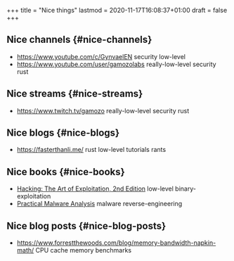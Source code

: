 +++
title = "Nice things"
lastmod = 2020-11-17T16:08:37+01:00
draft = false
+++

## Nice channels {#nice-channels}

- <https://www.youtube.com/c/GynvaelEN> security low-level
- <https://www.youtube.com/user/gamozolabs> really-low-level security rust

## Nice streams {#nice-streams}

- <https://www.twitch.tv/gamozo> really-low-level security rust

## Nice blogs {#nice-blogs}

- <https://fasterthanli.me/> rust low-level tutorials rants

## Nice books {#nice-books}

- [Hacking: The Art of Exploitation, 2nd Edition](https://www.amazon.com/Hacking-Art-Exploitation-Jon-Erickson/dp/1593271441) low-level binary-exploitation
- [Practical Malware Analysis](https://nostarch.com/malware) malware reverse-engineering

## Nice blog posts {#nice-blog-posts}

- <https://www.forrestthewoods.com/blog/memory-bandwidth-napkin-math/> CPU cache memory benchmarks
